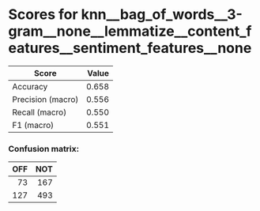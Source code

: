 # Scores for knn__bag_of_words__3-gram__none__lemmatize__content_features__sentiment_features__none
|      Score      |Value|
|-----------------|----:|
|Accuracy         |0.658|
|Precision (macro)|0.556|
|Recall (macro)   |0.550|
|F1 (macro)       |0.551|

### Confusion matrix:
|OFF|NOT|
|--:|--:|
| 73|167|
|127|493|
